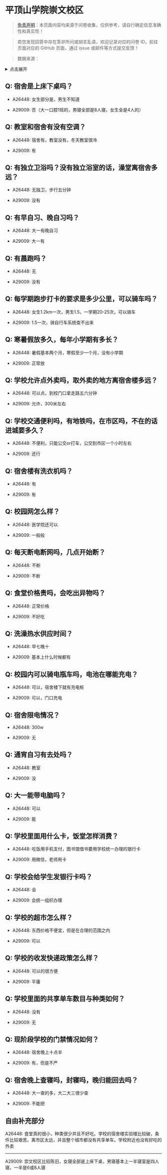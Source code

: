 # 平顶山学院崇文校区

> [免责声明](https://colleges.chat/#_3)：本页面内容均来源于问卷收集，仅供参考，请自行确定信息准确性和真实性！

> 若您发现回答中存在答非所问或胡言乱语，欢迎记录对应的问卷 ID，前往页面对应的 GitHub 页面，通过 issue 或邮件等方式提交反馈！

> 数据来源：

<details><summary>点击展开</summary>
<ul>
<li>A26448: 匿名 (2024 年 08 月)</li>
<li>A29009: 匿名 (2025 年 06 月)</li>
</ul>
</details>

## Q: 宿舍是上床下桌吗？

- A26448: 女生部分是，男生不知道

- A29009: 否（大一口腔1班的，男寝全部是8人寝，女生全是4人的）

## Q: 教室和宿舍有没有空调？

- A26448: 宿舍有，教室没有，冬天教室很冷

- A29009: 有

## Q: 有独立卫浴吗？没有独立浴室的话，澡堂离宿舍多远？

- A26448: 无独卫，步行五分钟

- A29009: 没有

## Q: 有早自习、晚自习吗？

- A26448: 大一有晚自习

- A29009: 大一有

## Q: 有晨跑吗？

- A26448: 无

- A29009: 没有

## Q: 每学期跑步打卡的要求是多少公里，可以骑车吗？

- A26448: 女生1.2km一次，男生1.5，一学期20-25次，可以骑车

- A29009: 1.5一次，骑自行车系统查不出来

## Q: 寒暑假放多久，每年小学期有多长？

- A26448: 暑假基本两个月，寒假至少一个月，没有小学期

- A29009: 正常放

## Q: 学校允许点外卖吗，取外卖的地方离宿舍楼多远？

- A26448: 可以点，到校门口拿走路五六分钟

- A29009: 允许，300米左右

## Q: 学校交通便利吗，有地铁吗，在市区吗，不在的话进城要多久？

- A26448: 不便利，只能公交or打车，公交到市区一个小时左右

- A29009: 还行

## Q: 宿舍楼有洗衣机吗？

- A26448: 有

- A29009: 有

## Q: 校园网怎么样？

- A26448: 医学院还可以

- A29009: 一般般

## Q: 每天断电断网吗，几点开始断？

- A26448: 不断

- A29009: 不断

## Q: 食堂价格贵吗，会吃出异物吗？

- A26448: 正常价格

- A29009: 不好吃

## Q: 洗澡热水供应时间？

- A26448: 早七晚十

- A29009: 基本上什么时候都有

## Q: 校园内可以骑电瓶车吗，电池在哪能充电？

- A26448: 可以，宿舍楼下就有充电桩

- A29009: 可以，门口充电

## Q: 宿舍限电情况？

- A26448: 300w

- A29009: 无

## Q: 通宵自习有去处吗？

- A26448: 教室

- A29009: 没

## Q: 大一能带电脑吗？

- A26448: 可以

- A29009: 能

## Q: 学校里面用什么卡，饭堂怎样消费？

- A26448: 吃饭用手机支付，图书馆借书要用学校统一办理的银行卡

- A29009: 用微信，老师用卡

## Q: 学校会给学生发银行卡吗？

- A26448: 会

- A29009: 会统一组织办理

## Q: 学校的超市怎么样？

- A26448: 东西价格不便宜，但是在合理的范围之内

- A29009: 可以

## Q: 学校的收发快递政策怎么样？

- A26448: 可以的很方便

- A29009: 平庸

## Q: 学校里面的共享单车数目与种类如何？

- A26448: 没有

- A29009: 无

## Q: 现阶段学校的门禁情况如何？

- A26448: 宿舍晚上十点半

- A29009: 有，但是不严

## Q: 宿舍晚上查寝吗，封寝吗，晚归能回去吗？

- A26448: 大一查的多，大二大三很少查

- A29009: 不能把

## 自由补充部分

A26448: 食堂真的很小，种类很少并且不好吃。学校的宿舍楼实验楼比较破，条件比较艰苦。离市区太远，并且整个城市都没有共享单车。学校附近也没有好吃的外卖

***

A29009: 崇文校区比较陈旧，女寝全部是上床下桌，男寝基本上一半寝室是四人寝，一半是6或8人寝